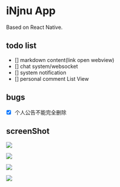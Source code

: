# iNjnu App

Based on React Native.

## todo list

- [] markdown content(link open webview)
- [] chat system/websocket
- [] system notification
- [] personal comment List View


## bugs

- [x] 个人公告不能完全删除


## screenShot

![](https://moyuyc.github.io/upload/1480242049359.png)

![](https://moyuyc.github.io/upload/1480242118446.png)

![](https://moyuyc.github.io/upload/1480242036910.png)

![](https://moyuyc.github.io/upload/1480242123677.png)
